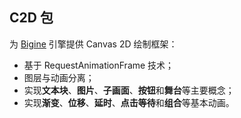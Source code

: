 C2D 包
---

为 [Bigine](https://github.com/dahaode/bigine) 引擎提供 Canvas 2D 绘制框架：

* 基于 RequestAnimationFrame 技术；
* 图层与动画分离；
* 实现**文本块**、**图片**、**子画面**、**按钮**和**舞台**等主要概念；
* 实现**渐变**、**位移**、**延时**、**点击等待**和**组合**等基本动画。
